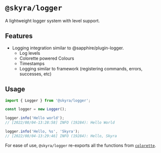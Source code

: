 # `@skyra/logger`

A lightweight logger system with level support.

## Features

-   Logging integration similar to @sapphire/plugin-logger.
    -   Log levels
    -   Colorette powered Colours
    -   Timestamps
    -   Logging similar to framework (registering commands, errors, successes, etc)

## Usage

```typescript
import { Logger } from '@skyra/logger';

const logger = new Logger();

logger.info('Hello world');
// [2022/08/04-13:28:58] INFO (19284): Hello World

logger.info('Hello, %s', 'Skyra');
// [2022/08/04-13:29:46] INFO (19284): Hello, Skyra
```

For ease of use, `@skyra/logger` re-exports all the functions from [`colorette`](https://www.npmjs.com/package/colorette).
